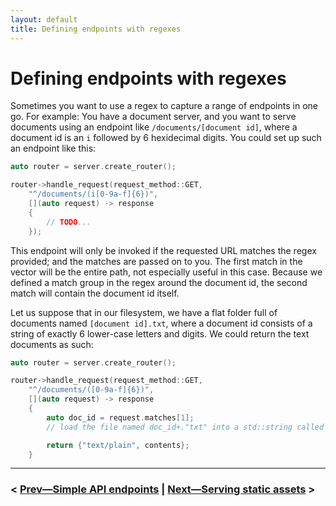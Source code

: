 ```yaml
---
layout: default
title: Defining endpoints with regexes
---
```


# Defining endpoints with regexes

Sometimes you want to use a regex to capture a range of endpoints in one go. For example: You have a document server, and you want to serve documents using an endpoint like `/documents/[document id]`, where a document id is an `i` followed by 6 hexidecimal digits. You could set up such an endpoint like this:

```cpp
auto router = server.create_router();

router->handle_request(request_method::GET,
    "^/documents/(i[0-9a-f]{6})", 
    [](auto request) -> response
    {
        // TODO...
    });
```

This endpoint will only be invoked if the requested URL matches the regex provided; and the matches are passed on to you. The first match in the vector will be the entire path, not especially useful in this case. Because we defined a match group in the regex around the document id, the second match will contain the document id itself.

Let us suppose that in our filesystem, we have a flat folder full of documents named `[document id].txt`, where a document id consists of a string of exactly 6 lower-case letters and digits. We could return the text documents as such:

```cpp
auto router = server.create_router();

router->handle_request(request_method::GET,
    "^/documents/([0-9a-f]{6})", 
    [](auto request) -> response
    {
        auto doc_id = request.matches[1];
        // load the file named doc_id+."txt" into a std::string called contents

        return {"text/plain", contents};
    }
```

----

### < [Prev—Simple API endpoints](simple_api_endpoint.md) | [Next—Serving static assets](static_assets.md) >

